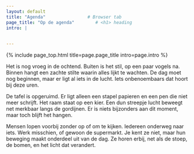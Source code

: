 ```yaml
---
layout: default
title: "Agenda"                # Browser tab
page_title: "Op de agenda"        # <h1> heading
intro: |
  

---
```


{% include page_top.html 
   title=page.page_title 
   intro=page.intro 
%}

<div class="custom-section">
  
<p>Het is nog vroeg in de ochtend. Buiten is het stil, op een paar vogels na. Binnen hangt een zachte stilte waarin alles lijkt te wachten. De dag moet nog beginnen, maar er ligt al iets in de lucht. Iets onbenoembaars dat hoort bij deze uren.</p>

<p>De tafel is opgeruimd. Er ligt alleen een stapel papieren en een pen die niet meer schrijft. Het raam staat op een kier. Een dun streepje lucht beweegt net merkbaar langs de gordijnen. Er is niets bijzonders aan dit moment, maar toch blijft het hangen.</p>

<p>Mensen lopen voorbij zonder op of om te kijken. Iedereen onderweg naar iets. Werk misschien, of gewoon de supermarkt. Je kent ze niet, maar hun beweging maakt onderdeel uit van de dag. Ze horen erbij, net als de stoep, de bomen, en het licht dat verandert.</p>
  
</div>

